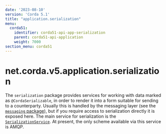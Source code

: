 ```yaml
---
date: '2023-08-10'
version: 'Corda 5.1'
title: "application.serialization"
menu:
  corda51:
    identifier: corda51-api-app-serialization
    parent: corda51-api-application
    weight: 7000
section_menu: corda51
---
```

# net.corda.v5.application.serialization
The `serialization` package provides services for working with data marked as `@CordaSerializable`, in order to render it into a form suitable for sending to a counterparty. Usually this is handled by the messaging layer (see the <a href="messaging.md">`messaging` package</a>), but if you require access to serialization directly it is exposed here. The main service for serialization is the <a href="/en/api-ref/corda/corda/{{<version-num>}}/net/corda/v5/application/serialization/SerializationService.html" target="_blank">`SerializationService`</a>. At present, the only scheme available via this service is AMQP.

